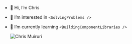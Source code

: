 - 👋 Hi, I’m Chris
- 👀 I’m interested in ```<SolvingProblems />```
- 🌱 I’m currently learning ```<BuildingComponentLibraries />```

  <img align="center" src="https://github-readme-stats.vercel.app/api?username=chrismuiruriz&show_icons=true&include_all_commits=true&count_private=true&icon_color=de5085&theme=radical" alt="Chris Muiruri" />

<!---
chrismuiruriz/chrismuiruriz is a ✨ special ✨ repository because its `README.md` (this file) appears on your GitHub profile.
You can click the Preview link to take a look at your changes.
--->
